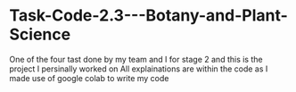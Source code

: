 # Task-Code-2.3---Botany-and-Plant-Science
One of the four tast done by my team and I for stage 2 and this is the project I persinally worked on
All explainations are within the code as I made use of google colab to write my code

